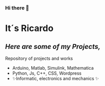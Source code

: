 ### Hi there 👋

# It´s Ricardo
## _Here are some of my Projects,_

Repository of projects and works

- Arduino, Matlab, Simulink, Mathematica
- Python, Js, C++, CSS, Wordpress
- ✨Informatic, electronics and mechanics    ✨ 



<!--
**Picardo31/Picardo31** is a ✨ _special_ ✨ repository because its `README.md` (this file) appears on your GitHub profile.

Here are some ideas to get you started:

- 🔭 I’m currently working on ...
- 🌱 I’m currently learning ...
- 👯 I’m looking to collaborate on ...
- 🤔 I’m looking for help with ...
- 💬 Ask me about ...
- 📫 How to reach me: ...
- 😄 Pronouns: ...
- ⚡ Fun fact: ...
-->
